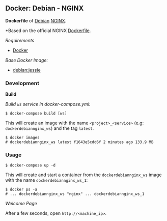 ## Docker: Debian - NGINX

**Dockerfile** of [Debian](https://www.debian.org/) [NGINX](https://www.nginx.com/).

*Based on the official NGINX [Dockerfile](https://github.com/nginxinc/docker-nginx).

*Requirements*
- [Docker](https://www.docker.com/) 

*Base Docker Image:*
- [debian:jessie](https://hub.docker.com/_/debian/)

### Development

**Build**

*Build `ws` service in docker-compose.yml:*
    
    $ docker-compose build [ws]

This will create an image with the name `<project>_<service>` (e.g: `dockerdebiannginx_ws`) and the tag `latest`.

    $ docker images
    # dockerdebiannginx_ws latest f1643e5cdd6f 2 minutes ago 133.9 MB

### Usage

    $ docker-compose up -d

This will create and start a container from the `dockerdebiannginx_ws` image with the name `dockerdebiannginx_ws_1`:

    $ docker ps -a
    # ... dockerdebiannginx_ws "nginx" ... dockerdebiannginx_ws_1

*Welcome Page*

After a few seconds, open `http://<machine_ip>`.
